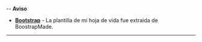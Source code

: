 --
__Aviso__

- __[Bootstrap](https://bootstrapmade.com/)__ - La plantilla de mi hoja de vida fue extraida de BoostrapMade.

---
